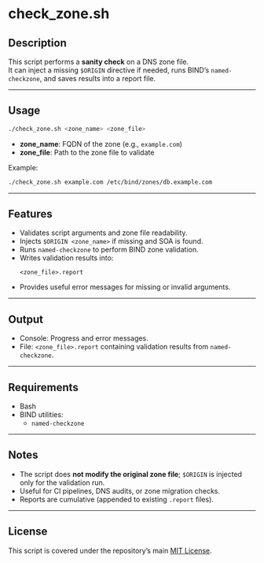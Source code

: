# check_zone.sh

## Description
This script performs a **sanity check** on a DNS zone file.  
It can inject a missing `$ORIGIN` directive if needed, runs BIND’s `named-checkzone`, and saves results into a report file.

---

## Usage
```bash
./check_zone.sh <zone_name> <zone_file>
```

- **zone_name**: FQDN of the zone (e.g., `example.com`)  
- **zone_file**: Path to the zone file to validate  

Example:
```bash
./check_zone.sh example.com /etc/bind/zones/db.example.com
```

---

## Features
- Validates script arguments and zone file readability.  
- Injects `$ORIGIN <zone_name>` if missing and SOA is found.  
- Runs `named-checkzone` to perform BIND zone validation.  
- Writes validation results into:
  ```
  <zone_file>.report
  ```
- Provides useful error messages for missing or invalid arguments.  

---

## Output
- Console: Progress and error messages.  
- File: `<zone_file>.report` containing validation results from `named-checkzone`.  

---

## Requirements
- Bash  
- BIND utilities:
  - `named-checkzone`  

---

## Notes
- The script does **not modify the original zone file**; `$ORIGIN` is injected only for the validation run.  
- Useful for CI pipelines, DNS audits, or zone migration checks.  
- Reports are cumulative (appended to existing `.report` files).  

---

## License
This script is covered under the repository’s main [MIT License](../LICENSE).
